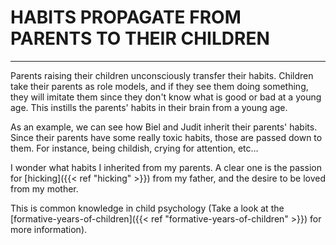 

# HABITS PROPAGATE FROM PARENTS TO THEIR CHILDREN

---

Parents raising their children unconsciously transfer their habits. Children take their parents as role models, and if they see them doing something, they will imitate them since they don't know what is good or bad at a young age. This instills the parents' habits in their brain from a young age.

As an example, we can see how Biel and Judit inherit their parents' habits. Since their parents have some really toxic habits, those are passed down to them. For instance, being childish, crying for attention, etc…

I wonder what habits I inherited from my parents. A clear one is the passion for [hicking]({{< ref "hicking" >}}) from my father, and the desire to be loved from my mother.

This is common knowledge in child psychology (Take a look at the [formative-years-of-children]({{< ref "formative-years-of-children" >}}) for more information).
